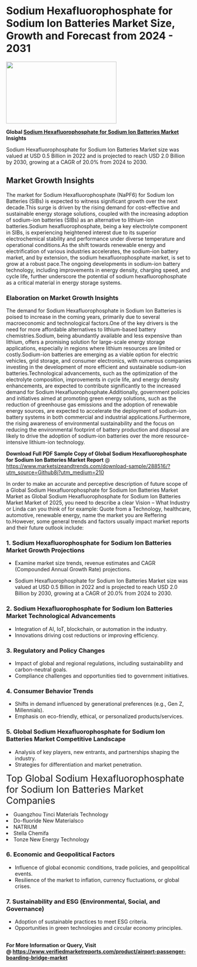 <H1>Sodium Hexafluorophosphate for Sodium Ion Batteries Market Size, Growth and Forecast from 2024 - 2031</H1><img class="aligncenter size-medium wp-image-584254" src="https://thirdeyenews.in/wp-content/uploads/2024/09/Global-Market-Research-300x168.jpeg" alt="" width="300" height="168" /><p><strong>Global&nbsp;<a href="https://www.marketsizeandtrends.com/download-sample/288516/?utm_source=Github8j?utm_medium=210">Sodium Hexafluorophosphate for Sodium Ion Batteries Market</a> Insights</strong></p><p>Sodium Hexafluorophosphate for Sodium Ion Batteries Market size was valued at USD 0.5 Billion in 2022 and is projected to reach USD 2.0 Billion by 2030, growing at a CAGR of 20.0% from 2024 to 2030.</p><p><h2>Market Growth Insights</h2> The market for Sodium Hexafluorophosphate (NaPF6) for Sodium Ion Batteries (SIBs) is expected to witness significant growth over the next decade.This surge is driven by the rising demand for cost-effective and sustainable energy storage solutions, coupled with the increasing adoption of sodium-ion batteries (SIBs) as an alternative to lithium-ion batteries.Sodium hexafluorophosphate, being a key electrolyte component in SIBs, is experiencing heightened interest due to its superior electrochemical stability and performance under diverse temperature and operational conditions.As the shift towards renewable energy and electrification of various industries accelerates, the sodium-ion battery market, and by extension, the sodium hexafluorophosphate market, is set to grow at a robust pace.The ongoing developments in sodium-ion battery technology, including improvements in energy density, charging speed, and cycle life, further underscore the potential of sodium hexafluorophosphate as a critical material in energy storage systems. <h3>Elaboration on Market Growth Insights</h3> The demand for Sodium Hexafluorophosphate in Sodium Ion Batteries is poised to increase in the coming years, primarily due to several macroeconomic and technological factors.One of the key drivers is the need for more affordable alternatives to lithium-based battery chemistries.Sodium, being abundantly available and less expensive than lithium, offers a promising solution for large-scale energy storage applications, especially in regions where lithium resources are limited or costly.Sodium-ion batteries are emerging as a viable option for electric vehicles, grid storage, and consumer electronics, with numerous companies investing in the development of more efficient and sustainable sodium-ion batteries.Technological advancements, such as the optimization of the electrolyte composition, improvements in cycle life, and energy density enhancements, are expected to contribute significantly to the increased demand for Sodium Hexafluorophosphate.Additionally, government policies and initiatives aimed at promoting green energy solutions, such as the reduction of greenhouse gas emissions and the adoption of renewable energy sources, are expected to accelerate the deployment of sodium-ion battery systems in both commercial and industrial applications.Furthermore, the rising awareness of environmental sustainability and the focus on reducing the environmental footprint of battery production and disposal are likely to drive the adoption of sodium-ion batteries over the more resource-intensive lithium-ion technology.</p><p><span class=""><strong>Download Full PDF Sample Copy of Global Sodium Hexafluorophosphate for Sodium Ion Batteries Market Report</strong> @ <a href="https://www.marketsizeandtrends.com/download-sample/288516/?utm_source=Github8j?utm_medium=210" target="_blank">https://www.marketsizeandtrends.com/download-sample/288516/?utm_source=Github8j?utm_medium=210</a></span></p><p>In order to make an accurate and perceptive description of future scope of a Global&nbsp;Sodium Hexafluorophosphate for Sodium Ion Batteries Market Market as Global&nbsp;Sodium Hexafluorophosphate for Sodium Ion Batteries Market Market of 2025, you need to describe a clear Vision &ndash; What Industry or Linda can you think of for example: Quote from a Technology, healthcare, automotive, renewable energy, name the market you are Reffering to.However, some general trends and factors usually impact market reports and their future outlook include:</p><h3>1.&nbsp;<strong>Sodium Hexafluorophosphate for Sodium Ion Batteries Market Growth Projections</strong></h3><ul><li>Examine market size trends, revenue estimates and CAGR (Compounded Annual Growth Rate) projections.</li><li><p>Sodium Hexafluorophosphate for Sodium Ion Batteries Market size was valued at USD 0.5 Billion in 2022 and is projected to reach USD 2.0 Billion by 2030, growing at a CAGR of 20.0% from 2024 to 2030.</p></li></ul><h3>2.&nbsp;<strong>Sodium Hexafluorophosphate for Sodium Ion Batteries Market Technological Advancements</strong></h3><ul><li>Integration of AI, IoT, blockchain, or automation in the industry.</li><li>Innovations driving cost reductions or improving efficiency.</li></ul><h3>3.&nbsp;<strong>Regulatory and Policy Changes</strong></h3><ul><li>Impact of global and regional regulations, including sustainability and carbon-neutral goals.</li><li>Compliance challenges and opportunities tied to government initiatives.</li></ul><h3>4.&nbsp;<strong>Consumer Behavior Trends</strong></h3><ul><li>Shifts in demand influenced by generational preferences (e.g., Gen Z, Millennials).</li><li>Emphasis on eco-friendly, ethical, or personalized products/services.</li></ul><h3>5.&nbsp;<strong>Global Sodium Hexafluorophosphate for Sodium Ion Batteries Market Competitive Landscape</strong></h3><ul><li>Analysis of key players, new entrants, and partnerships shaping the industry.</li><li>Strategies for differentiation and market penetration.</li></ul><p data-pm-slice="1 1 []"><span style="color: inherit; font-family: inherit; font-size: 25px;">Top Global Sodium Hexafluorophosphate for Sodium Ion Batteries Market Companies</span></p><div class="" data-test-id=""><p><li>Guangzhou Tinci Materials Technology</li><li> Do-fluoride New Materialsco</li><li> NATRIUM</li><li> Stella Chemifa</li><li> Tonze New Energy Technology</li></p></div><h3>6.&nbsp;<strong>Economic and Geopolitical Factors</strong></h3><ul><li>Influence of global economic conditions, trade policies, and geopolitical events.</li><li>Resilience of the market to inflation, currency fluctuations, or global crises.</li></ul><h3>7.&nbsp;<strong>Sustainability and ESG (Environmental, Social, and Governance)</strong></h3><ul><li>Adoption of sustainable practices to meet ESG criteria.</li><li>Opportunities in green technologies and circular economy principles.</li></ul><h2><strong style="font-size: 14px;">For More Information or Query, Visit @&nbsp;</strong><a style="background-color: #ffffff; font-size: 14px;" href="https://www.marketsizeandtrends.com/report/sodium-hexafluorophosphate-for-sodium-ion-batteries-market/" target="_blank">https://www.verifiedmarketreports.com/product/airport-passenger-boarding-bridge-market</a></h2>